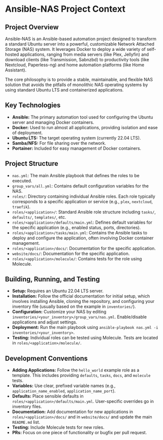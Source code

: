 # Ansible-NAS Project Context

## Project Overview

Ansible-NAS is an Ansible-based automation project designed to transform a
standard Ubuntu server into a powerful, customizable Network Attached Storage
(NAS) system. It leverages Docker to deploy a wide variety of self-hosted
applications, ranging from media servers (like Plex, Jellyfin) and download
clients (like Transmission, Sabnzbd) to productivity tools (like Nextcloud,
Paperless-ng) and home automation platforms (like Home Assistant).

The core philosophy is to provide a stable, maintainable, and flexible NAS
solution that avoids the pitfalls of monolithic NAS operating systems by using
standard Ubuntu LTS and containerized applications.

## Key Technologies

- **Ansible:** The primary automation tool used for configuring the Ubuntu
server and managing Docker containers.
- **Docker:** Used to run almost all applications, providing isolation and ease
of deployment.
- **Ubuntu LTS:** The target operating system (currently 22.04 LTS).
- **Samba/NFS:** For file sharing over the network.
- **Portainer:** Included for easy management of Docker containers.

## Project Structure

- `nas.yml`: The main Ansible playbook that defines the roles to be executed.
- `group_vars/all.yml`: Contains default configuration variables for the NAS.
- `roles/`: Directory containing individual Ansible roles. Each role typically
corresponds to a specific application or service (e.g., `plex`, `nextcloud`,
`traefik`).
- `roles/<application>/`: Standard Ansible role structure including `tasks/`,
`defaults/`, `templates/`, etc.
- `roles/<application>/defaults/main.yml`: Defines default variables for the
specific application (e.g., enabled status, ports, directories).
- `roles/<application>/tasks/main.yml`: Contains the Ansible tasks to deploy and
configure the application, often involving Docker container management.
- `roles/<application>/docs/`: Documentation for the specific application.
- `website/docs/`: Documentation for the specific application.
- `roles/<application>/molecule/`: Contains tests for the role using Molecule.

## Building, Running, and Testing

- **Setup:** Requires an Ubuntu 22.04 LTS server.
- **Installation:** Follow the official documentation for initial setup, which
involves installing Ansible, cloning the repository, and configuring your
inventory file (usually based on the example in `inventories/`).
- **Configuration:** Customize your NAS by editing
`inventories/<your_inventory>/group_vars/nas.yml`. Enable/disable applications
and adjust settings.
- **Deployment:** Run the main playbook using `ansible-playbook nas.yml -i
inventories/<your_inventory>`.
- **Testing:** Individual roles can be tested using Molecule. Tests are located
in `roles/<application>/molecule/`.

## Development Conventions

- **Adding Applications:** Follow the `hello_world` example role as a template.
This includes providing `defaults`, `tasks`, `docs`, and `molecule` tests.
- **Variables:** Use clear, prefixed variable names (e.g.,
`application_name_enabled`, `application_name_port`).
- **Defaults:** Place sensible defaults in
`roles/<application>/defaults/main.yml`. User-specific overrides go in inventory
files.
- **Documentation:** Add documentation for new applications in
`roles/<application>/docs/` and in `website/docs/` and update the main
`README.md` list.
- **Testing:** Include Molecule tests for new roles.
- **PRs:** Focus on one piece of functionality or bugfix per pull request.

